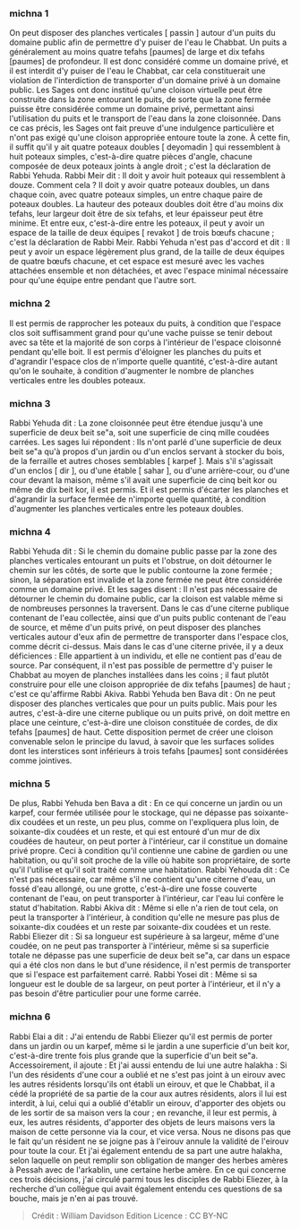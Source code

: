 
### michna 1
On peut disposer des planches verticales [ passin ] autour d'un puits du domaine public afin de permettre d'y puiser de l'eau le Chabbat. Un puits a généralement au moins quatre tefahs [paumes] de large et dix tefahs [paumes] de profondeur. Il est donc considéré comme un domaine privé, et il est interdit d'y puiser de l'eau le Chabbat, car cela constituerait une violation de l'interdiction de transporter d'un domaine privé à un domaine public. Les Sages ont donc institué qu'une cloison virtuelle peut être construite dans la zone entourant le puits, de sorte que la zone fermée puisse être considérée comme un domaine privé, permettant ainsi l'utilisation du puits et le transport de l'eau dans la zone cloisonnée. Dans ce cas précis, les Sages ont fait preuve d'une indulgence particulière et n'ont pas exigé qu'une cloison appropriée entoure toute la zone. À cette fin, il suffit qu'il y ait quatre poteaux doubles [ deyomadin ] qui ressemblent à huit poteaux simples, c'est-à-dire quatre pièces d'angle, chacune composée de deux poteaux joints à angle droit ; c'est la déclaration de Rabbi Yehuda. Rabbi Meir dit : Il doit y avoir huit poteaux qui ressemblent à douze. Comment cela ? Il doit y avoir quatre poteaux doubles, un dans chaque coin, avec quatre poteaux simples, un entre chaque paire de poteaux doubles. La hauteur des poteaux doubles doit être d'au moins dix tefahs, leur largeur doit être de six tefahs, et leur épaisseur peut être minime. Et entre eux, c'est-à-dire entre les poteaux, il peut y avoir un espace de la taille de deux équipes [ revakot ] de trois bœufs chacune ; c'est la déclaration de Rabbi Meir. Rabbi Yehuda n'est pas d'accord et dit : Il peut y avoir un espace légèrement plus grand, de la taille de deux équipes de quatre bœufs chacune, et cet espace est mesuré avec les vaches attachées ensemble et non détachées, et avec l'espace minimal nécessaire pour qu'une équipe entre pendant que l'autre sort.

### michna 2
Il est permis de rapprocher les poteaux du puits, à condition que l'espace clos soit suffisamment grand pour qu'une vache puisse se tenir debout avec sa tête et la majorité de son corps à l'intérieur de l'espace cloisonné pendant qu'elle boit. Il est permis d'éloigner les planches du puits et d'agrandir l'espace clos de n'importe quelle quantité, c'est-à-dire autant qu'on le souhaite, à condition d'augmenter le nombre de planches verticales entre les doubles poteaux.

### michna 3
Rabbi Yehuda dit : La zone cloisonnée peut être étendue jusqu'à une superficie de deux beit se"a, soit une superficie de cinq mille coudées carrées. Les sages lui répondent : Ils n'ont parlé d'une superficie de deux beit se"a qu'à propos d'un jardin ou d'un enclos servant à stocker du bois, de la ferraille et autres choses semblables [ karpef ]. Mais s'il s'agissait d'un enclos [ dir ], ou d'une étable [ sahar ], ou d'une arrière-cour, ou d'une cour devant la maison, même s'il avait une superficie de cinq beit kor ou même de dix beit kor, il est permis. Et il est permis d'écarter les planches et d'agrandir la surface fermée de n'importe quelle quantité, à condition d'augmenter les planches verticales entre les poteaux doubles.

### michna 4
Rabbi Yehuda dit : Si le chemin du domaine public passe par la zone des planches verticales entourant un puits et l'obstrue, on doit détourner le chemin sur les côtés, de sorte que le public contourne la zone fermée ; sinon, la séparation est invalide et la zone fermée ne peut être considérée comme un domaine privé. Et les sages disent : Il n'est pas nécessaire de détourner le chemin du domaine public, car la cloison est valable même si de nombreuses personnes la traversent. Dans le cas d'une citerne publique contenant de l'eau collectée, ainsi que d'un puits public contenant de l'eau de source, et même d'un puits privé, on peut disposer des planches verticales autour d'eux afin de permettre de transporter dans l'espace clos, comme décrit ci-dessus. Mais dans le cas d'une citerne privée, il y a deux déficiences : Elle appartient à un individu, et elle ne contient pas d'eau de source. Par conséquent, il n'est pas possible de permettre d'y puiser le Chabbat au moyen de planches installées dans les coins ; il faut plutôt construire pour elle une cloison appropriée de dix tefahs [paumes] de haut ; c'est ce qu'affirme Rabbi Akiva. Rabbi Yehuda ben Bava dit : On ne peut disposer des planches verticales que pour un puits public. Mais pour les autres, c'est-à-dire une citerne publique ou un puits privé, on doit mettre en place une ceinture, c'est-à-dire une cloison constituée de cordes, de dix tefahs [paumes] de haut. Cette disposition permet de créer une cloison convenable selon le principe du lavud, à savoir que les surfaces solides dont les interstices sont inférieurs à trois tefahs [paumes] sont considérées comme jointives.

### michna 5
De plus, Rabbi Yehuda ben Bava a dit : En ce qui concerne un jardin ou un karpef, cour fermée utilisée pour le stockage, qui ne dépasse pas soixante-dix coudées et un reste, un peu plus, comme on l'expliquera plus loin, de soixante-dix coudées et un reste, et qui est entouré d'un mur de dix coudées de hauteur, on peut porter à l'intérieur, car il constitue un domaine privé propre. Ceci à condition qu'il contienne une cabine de gardien ou une habitation, ou qu'il soit proche de la ville où habite son propriétaire, de sorte qu'il l'utilise et qu'il soit traité comme une habitation. Rabbi Yehouda dit : Ce n'est pas nécessaire, car même s'il ne contient qu'une citerne d'eau, un fossé d'eau allongé, ou une grotte, c'est-à-dire une fosse couverte contenant de l'eau, on peut transporter à l'intérieur, car l'eau lui confère le statut d'habitation. Rabbi Akiva dit : Même si elle n'a rien de tout cela, on peut la transporter à l'intérieur, à condition qu'elle ne mesure pas plus de soixante-dix coudées et un reste par soixante-dix coudées et un reste. Rabbi Eliezer dit : Si sa longueur est supérieure à sa largeur, même d'une coudée, on ne peut pas transporter à l'intérieur, même si sa superficie totale ne dépasse pas une superficie de deux beit se"a, car dans un espace qui a été clos non dans le but d'une résidence, il n'est permis de transporter que si l'espace est parfaitement carré. Rabbi Yosei dit : Même si sa longueur est le double de sa largeur, on peut porter à l'intérieur, et il n'y a pas besoin d'être particulier pour une forme carrée.

### michna 6
Rabbi Elai a dit : J'ai entendu de Rabbi Eliezer qu'il est permis de porter dans un jardin ou un karpef, même si le jardin a une superficie d'un beit kor, c'est-à-dire trente fois plus grande que la superficie d'un beit se"a. Accessoirement, il ajoute : Et j'ai aussi entendu de lui une autre halakha : Si l'un des résidents d'une cour a oublié et ne s'est pas joint à un eirouv avec les autres résidents lorsqu'ils ont établi un eirouv, et que le Chabbat, il a cédé la propriété de sa partie de la cour aux autres résidents, alors il lui est interdit, à lui, celui qui a oublié d'établir un eirouv, d'apporter des objets ou de les sortir de sa maison vers la cour ; en revanche, il leur est permis, à eux, les autres résidents, d'apporter des objets de leurs maisons vers la maison de cette personne via la cour, et vice versa. Nous ne disons pas que le fait qu'un résident ne se joigne pas à l'eirouv annule la validité de l'eirouv pour toute la cour. Et j'ai également entendu de sa part une autre halakha, selon laquelle on peut remplir son obligation de manger des herbes amères à Pessah avec de l'arkablin, une certaine herbe amère. En ce qui concerne ces trois décisions, j'ai circulé parmi tous les disciples de Rabbi Eliezer, à la recherche d'un collègue qui avait également entendu ces questions de sa bouche, mais je n'en ai pas trouvé.

>Crédit : William Davidson Edition
>Licence : CC BY-NC